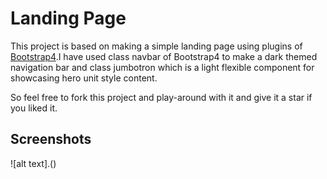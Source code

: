 # Landing Page

This project is based on making a simple landing page using plugins of [Bootstrap4](https://getbootstrap.com/).I have used class navbar of Bootstrap4 to make a dark themed
navigation bar and class jumbotron which is a light flexible component for showcasing hero unit style content.

So feel free to fork this project and play-around with it and give it a star if you liked it.

## Screenshots

![alt text].()
